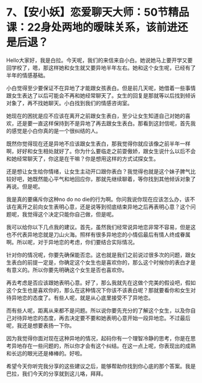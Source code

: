 # 7、【安小妖】恋爱聊天大师：50节精品课：22身处两地的暧昧关系，该前进还是后退？

Hello大家好，我是白拉。今天呢，我们的来信来自小白。她说她马上要开学又要回学校了，嗯，那这样她和女生就又要异地半年左右。她和这个女生呢，已经有了半年的情感基础。

小白觉得至少要保证不在异地了才能跟女孩表白。但是前几天呢，她借着一些事情跟女生表达了以后可能会不再和她经常聊天了。女生的回复是那就等以后找到倾诉对象了，再不找她聊天。小白找到我们的情感咨询室。

她现在的困扰是应不应该在离开之前跟女生表白，至少让女生知道自己对她的喜欢，还是要一直这样保持到不是异地了再去跟女生表白。那看到这封信呢，首先我的感觉是小白你真的是一个很纠结的人。

既然你觉得现在还是异地不应该跟女生表白，那我觉得你就应该像之前半年一样啊，好好和女生相处就好了。你为什么要临走之前耍傲娇，跟女生说什么以后不会和她经常聊天了，你这是在干嘛？你是想用这样的方式试探女生。

还是想让女生给你情绪，让女生主动开口跟你表白？我觉得也就是这个妹子脾气比较好吧，她既然能心平气和地回应你，那就先继续聊着，等你找到其他倾诉对象了再说。但是呢。

我是真的要痛斥你这种no do no die的行为啊。你问我说你现在应该怎么办，该不该在离开之前向女生表明心意，还是说等到彻底结束异地之后再表明心意？这个问题呢，我觉得这个决定只能你自己做，但是呢。

我可以给你以下几点我的建议。首先，虽然我们经常说异地恋非常不容易，但是这也不代表异地恋就是刀山火海。照样有很多异地恋的小情侣最后有情人终成眷属啊。所以呢，对于异地恋的考虑，你们要结合实际情况。

针对你的情况呢，你要先确保能否恋。这也就是我们之前说过很多次的问题，跟女生表白的前提一定是，你确定这个女生也是喜欢你的，那么这个时候你的表白才是有意义的。所以你要先明确这个女生是否也喜欢你。

再去考虑是否应该跟她表明心意。好了，那么我就先在这做个完美的假设吧，假如这个女生也是喜欢你的，那么在这种情况下你该不该表白呢？那就要看你和女生对待异地恋的态度了。有些人呢，就是从心底里接受不了异地恋。

而有些人呢，距离从来都不是问题。所以说你要先充分的了解这个女生，以及你自己对待异地恋的态度，再去决定要不要和她表明心意开始一段异地恋。不过最后呢，我还是想要表扬一下你。

因为我觉得你面对现在这种异地的情况，起码你有一个理智冷静的思考，你是在思考异地存在一些问题的，所以你才会有这个纠结。在这一点上呢，你表现出的成熟和长远的眼光还是棒棒的。好啦。

希望今天你听完我分享的这些建议之后，能够帮助你找到你心底的那个答案。我是巴拉，我们今天的分享就到这儿咯，拜拜。

